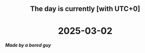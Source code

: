 <h2 align=center>The day is currently [with UTC+0]</h2>
<h1 align=center><!--TIME BEGIN-->2025-03-02<!--TIME END--></h1>
<h5>Made by a bored guy</h5>
